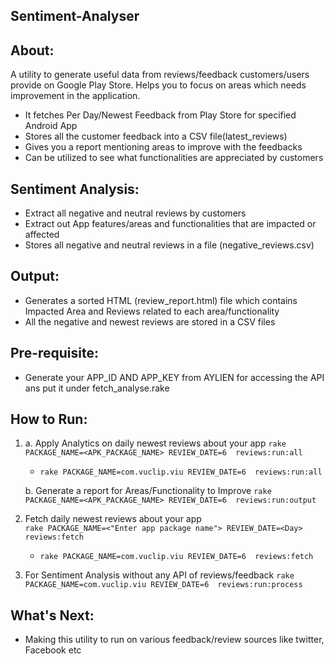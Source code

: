 ## Sentiment-Analyser

## About:
A utility to generate useful data from reviews/feedback customers/users provide on Google Play Store. Helps you to focus on areas which needs improvement in the application.

 - It fetches Per Day/Newest Feedback from Play Store for specified Android App
 - Stores all the customer feedback into a CSV file(latest_reviews)
 - Gives you a report mentioning areas to improve with the feedbacks
 - Can be utilized to see what functionalities are appreciated by customers

## Sentiment Analysis:
 - Extract all negative and neutral reviews by customers
 - Extract out App features/areas and functionalities that are impacted or affected
 - Stores all negative and neutral reviews in a file (negative_reviews.csv)

## Output:
- Generates a sorted HTML (review_report.html) file which contains Impacted Area and Reviews related to each area/functionality
- All the negative and newest reviews are stored in a CSV files

## Pre-requisite:
- Generate your APP_ID AND APP_KEY from AYLIEN for accessing the API ans put it under fetch_analyse.rake

## How to Run:
1. a. Apply Analytics on daily newest reviews about your app
   `rake PACKAGE_NAME=<APK_PACKAGE_NAME> REVIEW_DATE=6  reviews:run:all`
    - `rake PACKAGE_NAME=com.vuclip.viu REVIEW_DATE=6  reviews:run:all`
   
   b. Generate a report for Areas/Functionality to Improve
    `rake PACKAGE_NAME=<APK_PACKAGE_NAME> REVIEW_DATE=6  reviews:run:output`
    
2. Fetch daily newest reviews about your app</br>
  `rake PACKAGE_NAME=<"Enter app package name"> REVIEW_DATE=<Day> reviews:fetch`
   - `rake PACKAGE_NAME=com.vuclip.viu REVIEW_DATE=6  reviews:fetch`
   
3. For Sentiment Analysis without any API of reviews/feedback
    `rake PACKAGE_NAME=com.vuclip.viu REVIEW_DATE=6  reviews:run:process`

## What's Next:
- Making this utility to run on various feedback/review sources like twitter, Facebook etc
